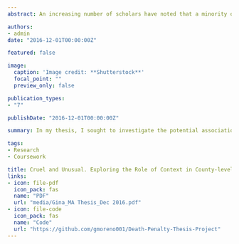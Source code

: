 ```yaml
---
abstract: An increasing number of scholars have noted that a minority of counties in the U.S. are responsible for the majority of death penalty usage since 1976. This highly concentrated application of capital punishment raises concerns about the unequal and arbitrary application of the law. The existing literature does little to systematically explore the potential influence of context on death penalty usage. Hence, this study aims to fill in gaps in the research by investigating the potential impact of contextual factors on death penalty usage from 2012 to 2014 in counties across all death penalty states as well as within nine selected states. Bivariate correlation and two forms of multivariate regression analysis were used to examine the potential impact of factors such as a county’s racial composition, level of political conservatism, education, religiosity as well as economic disadvantage. The results of this study contribute to the growing knowledge as to what and how contextual factors drive the disparate application of the death penalty in a minority of counties.

authors:
- admin
date: "2016-12-01T00:00:00Z"

featured: false

image:
  caption: 'Image credit: **Shutterstock**'
  focal_point: ""
  preview_only: false

publication_types:
- "7"

publishDate: "2016-12-01T00:00:00Z"

summary: In my thesis, I sought to investigate the potential association of contextual factors such as racial composition, level of political conservatism, religiosity etc. on county-level death penalty usage from 2012 to 2014. 

tags:
- Research
- Coursework

title: Cruel and Unusual. Exploring the Role of Context in County-level Disparities in Death Penalty Usage
links:
- icon: file-pdf
  icon_pack: fas
  name: "PDF"
  url: "media/Gina_MA Thesis_Dec 2016.pdf"
- icon: file-code
  icon_pack: fas
  name: "Code"
  url: "https://github.com/gmoreno001/Death-Penalty-Thesis-Project"
---
```


